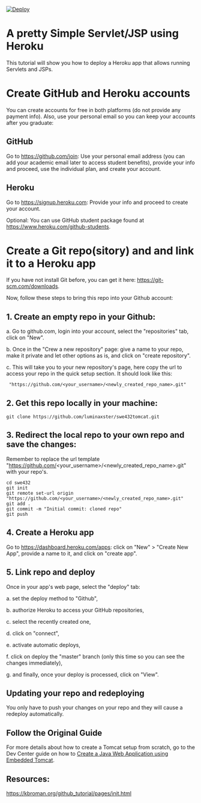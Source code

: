 [![Deploy](https://www.herokucdn.com/deploy/button.svg)](https://heroku.com/deploy)
# A pretty Simple Servlet/JSP using Heroku

This tutorial will show you how to deploy a Heroku app that allows running Servlets and JSPs.

# Create GitHub and Heroku accounts

You can create accounts for free in both platforms (do not provide any payment info). Also, use your personal email so you can keep your accounts after you graduate:

## GitHub

Go to https://github.com/join: Use your personal email address (you can add your academic email later to access student benefits), provide your info and proceed, use the individual plan, and create your account.

## Heroku

Go to https://signup.heroku.com: Provide your info and proceed to create your account.

Optional: You can use GitHub student package found at https://www.heroku.com/github-students. 

# Create a Git repo(sitory) and and link it to a Heroku app 

If you have not install Git before, you can get it here: https://git-scm.com/downloads.

Now, follow these steps to bring this repo into your Github account:

## 1. Create an empty repo in your Github:

a. Go to github.com, login into your account, select the "repositories" tab, click on "New".

b. Once in the "Crew a new repository" page: give a name to your repo, make it private and let other options as is, and click on "create repository".

c. This will take you to your new repository's page, here copy the url to access your repo in the quick setup section.
It should look like this:

``` "https://github.com/<your_username>/<newly_created_repo_name>.git"```

## 2. Get this repo locally in your machine:

```
git clone https://github.com/luminaxster/swe432tomcat.git
```

## 3. Redirect the local repo to your own repo and save the changes:

Remember to replace the url template "https://github.com/<your_username>/<newly_created_repo_name>.git" with your repo's.

```
cd swe432
git init
git remote set-url origin "https://github.com/<your_username>/<newly_created_repo_name>.git"
git add .
git commit -m "Initial commit: cloned repo"
git push
```

## 4. Create a Heroku app

Go to https://dashboard.heroku.com/apps: click on "New" > "Create New App", provide a name to it, and click on "create app".

## 5. Link repo and deploy 

Once in your app's web page, select the "deploy" tab:

 a. set the deploy method to "Github",
 
 b. authorize Heroku to access your GitHub repositories,
 
 c. select the recently created one,
 
 d. click on "connect",
 
 e. activate automatic deploys,
 
 f. click on deploy the "master" branch (only this time so you can see the changes immediately),
 
 g. and finally, once your deploy is processed, click on "View".
 
## Updating your repo and redeploying

You only have to push your changes on your repo and they will cause a redeploy automatically.


## Follow the Original Guide
For more details about how to create a Tomcat setup from scratch, go to the Dev Center guide on how to [Create a Java Web Application using Embedded Tomcat](https://devcenter.heroku.com/articles/create-a-java-web-application-using-embedded-tomcat).

## Resources: 

https://kbroman.org/github_tutorial/pages/init.html  


